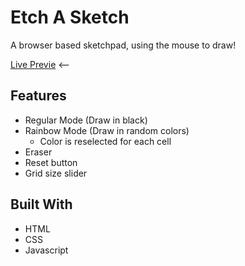 # Etch A Sketch
A browser based sketchpad, using the mouse to draw!

[Live Previe](https://notatec.github.io/etch-a-sketch/) <--

## Features
- Regular Mode (Draw in black)
- Rainbow Mode (Draw in random colors)
    - Color is reselected for each cell
- Eraser
- Reset button
- Grid size slider

## Built With
- HTML
- CSS
- Javascript
